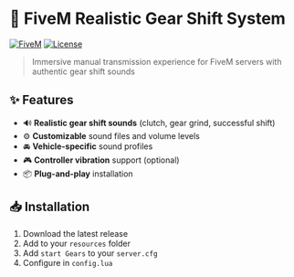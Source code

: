 # 🚗 FiveM Realistic Gear Shift System

[![FiveM](https://img.shields.io/badge/FiveM-CFX-%23FF8300?style=for-the-badge&logo=data:image/png;base64,iVBORw0KGgoAAAANSUhEUgAAABAAAAAQCAYAAAAf8/9hAAAABmJLR0QA/wD/AP+gvaeTAAAACXBIWXMAAAsTAAALEwEAmpwYAAAAB3RJTUUH4QgJDx0Qh5XK3QAAAB1pVFh0Q29tbWVudAAAAAAAQ3JlYXRlZCB3aXRoIEdJTVBkLmUHAAAAVUlEQVQ4y2NgGAXDFmzatMmKAQ38B2LQ+P8wzIhMZ0Qx4D8S/R8Z/4cZgGwAsoH/kQ1ANgDZgP8oBiAbgGwAsgH/kQ1ANgDZAGQD/qMYgGwAsgHIAAB4VhP5Z3Z5HwAAAABJRU5ErkJggg==)](https://fivem.net)
[![License](https://img.shields.io/github/license/yourname/fivem-gear-sound?style=for-the-badge)](LICENSE)

> Immersive manual transmission experience for FiveM servers with authentic gear shift sounds


## ✨ Features
- 🔊 **Realistic gear shift sounds** (clutch, gear grind, successful shift)
- ⚙️ **Customizable** sound files and volume levels
- 🚘 **Vehicle-specific** sound profiles
- 🎮 **Controller vibration** support (optional)
- 📦 **Plug-and-play** installation

## 📥 Installation
1. Download the latest release
2. Add to your `resources` folder
3. Add `start Gears` to your `server.cfg`
4. Configure in `config.lua`
